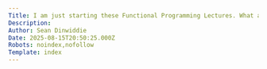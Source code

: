 ```yaml
---
Title: I am just starting these Functional Programming Lectures. What are your guys’ thought about it? https://github.com/seandinwiddie/lectures/blob/main/index.md
Description: 
Author: Sean Dinwiddie
Date: 2025-08-15T20:50:25.000Z
Robots: noindex,nofollow
Template: index
---
```

